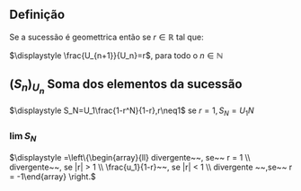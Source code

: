 

## Definição

Se a sucessão é geomettrica então se $r \in \mathbb{R}$  tal que:

$\displaystyle \frac{U_{n+1}}{U_n}=r$, para todo o $n \in \mathbb{N}$

## $(S_n)_{U_n}$ Soma dos elementos da sucessão

$\displaystyle S_N=U_1\frac{1-r^N}{1-r},r\neq1$
se $r = 1, S_N=U_1N$

### $\lim S_N$
$\displaystyle =\left\{\begin{array}{ll}  divergente~~, se~~ r = 1 \\ divergente~~, se |r| > 1 \\ \frac{u_1}{1-r}~~, se |r| < 1 \\ divergente ~~,se~~ r = -1\end{array} \right.$




